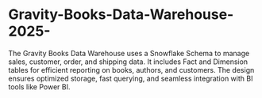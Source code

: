 # Gravity-Books-Data-Warehouse-2025-
The Gravity Books Data Warehouse uses a Snowflake Schema to manage sales, customer, order, and shipping data. It includes Fact and Dimension tables for efficient reporting on books, authors, and customers. The design ensures optimized storage, fast querying, and seamless integration with BI tools like Power BI.
